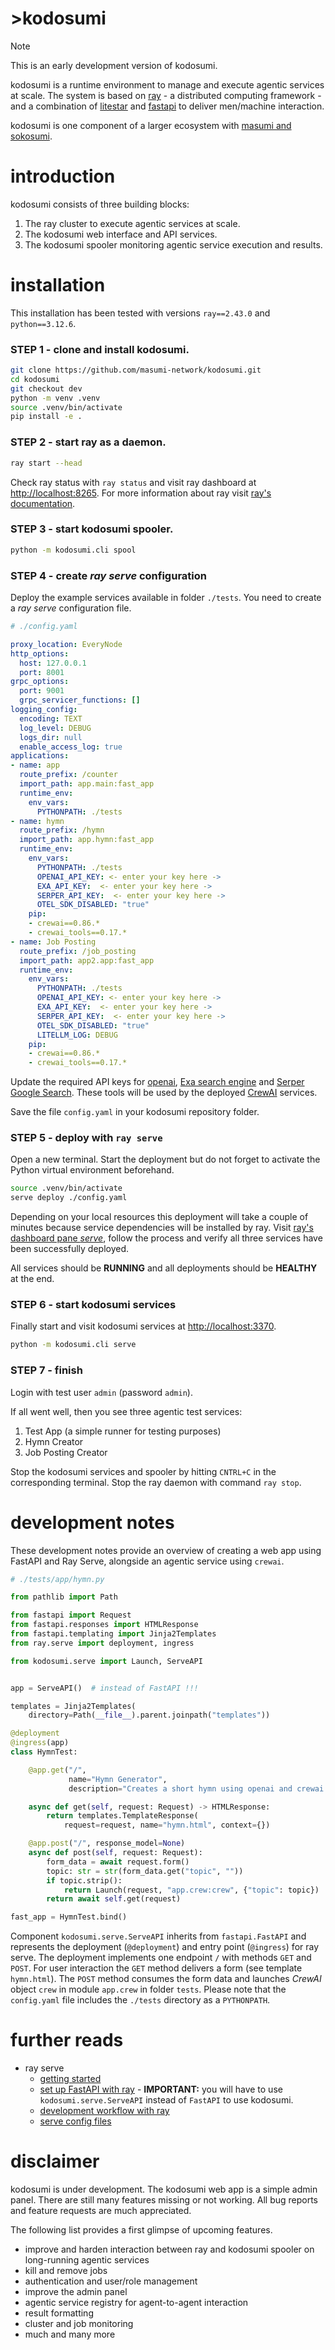 # >kodosumi

> [!NOTE]
>
> This is an early development version of kodosumi.

kodosumi is a runtime environment to manage and execute agentic services at scale. The system is based on [ray](https://ray.io) - a distributed computing framework - and a combination of [litestar](https://litestar.dev/) and [fastapi](https://fastapi.tiangolo.com/) to deliver men/machine interaction.

kodosumi is one component of a larger ecosystem with [masumi and sokosumi](https://www.masumi.network/).

# introduction

kodosumi consists of three building blocks:

1. The ray cluster to execute agentic services at scale.
2. The kodosumi web interface and API services.
3. The kodosumi spooler monitoring agentic service execution and results.

# installation

This installation has been tested with versions `ray==2.43.0` and `python==3.12.6`.

### STEP 1 - clone and install kodosumi.

```bash
git clone https://github.com/masumi-network/kodosumi.git
cd kodosumi
git checkout dev
python -m venv .venv
source .venv/bin/activate
pip install -e .
```

### STEP 2 - start ray as a daemon.

```bash
ray start --head
```

Check ray status with `ray status` and visit ray dashboard at [http://localhost:8265](http://localhost:8265). For more information about ray visit [ray's documentation](https://docs.ray.io/en/latest).

### STEP 3 - start kodosumi spooler.

```bash
python -m kodosumi.cli spool
```

### STEP 4 - create _ray serve_ configuration
Deploy the example services available in folder `./tests`. You need to create a _ray serve_ configuration file.

```yaml
# ./config.yaml

proxy_location: EveryNode
http_options:
  host: 127.0.0.1
  port: 8001
grpc_options:
  port: 9001
  grpc_servicer_functions: []
logging_config:
  encoding: TEXT
  log_level: DEBUG
  logs_dir: null
  enable_access_log: true
applications:
- name: app
  route_prefix: /counter
  import_path: app.main:fast_app
  runtime_env:
    env_vars:
      PYTHONPATH: ./tests
- name: hymn
  route_prefix: /hymn
  import_path: app.hymn:fast_app
  runtime_env:
    env_vars:
      PYTHONPATH: ./tests
      OPENAI_API_KEY: <- enter your key here ->
      EXA_API_KEY:  <- enter your key here ->
      SERPER_API_KEY:  <- enter your key here ->
      OTEL_SDK_DISABLED: "true"
    pip:
    - crewai==0.86.*
    - crewai_tools==0.17.*
- name: Job Posting
  route_prefix: /job_posting
  import_path: app2.app:fast_app
  runtime_env:
    env_vars:
      PYTHONPATH: ./tests
      OPENAI_API_KEY: <- enter your key here ->
      EXA_API_KEY:  <- enter your key here ->
      SERPER_API_KEY:  <- enter your key here ->
      OTEL_SDK_DISABLED: "true"
      LITELLM_LOG: DEBUG
    pip:
    - crewai==0.86.*
    - crewai_tools==0.17.*
```
Update the required API keys for [openai](https://openai.com/), [Exa search engine](https://docs.exa.ai/reference/getting-started) and [Serper Google Search](https://serper.dev/). These tools will be used by the deployed [CrewAI](https://www.crewai.com/) services.

Save the file `config.yaml` in your kodosumi repository folder.

### STEP 5 - deploy with `ray serve`
 
 Open a new terminal. Start the deployment but do not forget to activate the Python virtual environment beforehand.

```bash
source .venv/bin/activate
serve deploy ./config.yaml 
```

Depending on your local resources this deployment will take a couple of minutes because service dependencies will be installed by ray. Visit [ray's dashboard pane _serve_](http://localhost:8265/#/serve), follow the process and verify all three services have been successfully deployed.

All services should be **RUNNING** and all deployments should be **HEALTHY** at the end.

### STEP 6 - start kodosumi services

Finally start and visit kodosumi services at [http://localhost:3370](http://localhost:3370). 


```bash
python -m kodosumi.cli serve
```

### STEP 7 - finish

Login with test user `admin` (password `admin`).

If all went well, then you see three agentic test services:

1. Test App (a simple runner for testing purposes)
2. Hymn Creator
3. Job Posting Creator

Stop the kodosumi services and spooler by hitting `CNTRL+C` in the corresponding terminal. Stop the ray daemon with command `ray stop`.

# development notes

These development notes provide an overview of creating a web app using FastAPI and Ray Serve, alongside an agentic service using `crewai`. 

```python
# ./tests/app/hymn.py

from pathlib import Path

from fastapi import Request
from fastapi.responses import HTMLResponse
from fastapi.templating import Jinja2Templates
from ray.serve import deployment, ingress

from kodosumi.serve import Launch, ServeAPI


app = ServeAPI()  # instead of FastAPI !!!

templates = Jinja2Templates(
    directory=Path(__file__).parent.joinpath("templates"))

@deployment
@ingress(app)
class HymnTest:

    @app.get("/", 
             name="Hymn Generator", 
             description="Creates a short hymn using openai and crewai.")

    async def get(self, request: Request) -> HTMLResponse:
        return templates.TemplateResponse(
            request=request, name="hymn.html", context={})

    @app.post("/", response_model=None)
    async def post(self, request: Request):
        form_data = await request.form()
        topic: str = str(form_data.get("topic", ""))
        if topic.strip():
            return Launch(request, "app.crew:crew", {"topic": topic})
        return await self.get(request)

fast_app = HymnTest.bind()
```

Component `kodosumi.serve.ServeAPI` inherits from `fastapi.FastAPI` and represents the deployment (`@deployment`) and entry point (`@ingress`) for ray serve. The deployment implements one endpoint `/` with methods `GET` and `POST`. For user interaction the `GET` method delivers a form (see template `hymn.html`). The `POST` method consumes the form data and launches _CrewAI_ object `crew` in module `app.crew` in folder `tests`. Please note that the `config.yaml` file includes the `./tests` directory as a `PYTHONPATH`.

# further reads

* ray serve
  * [getting started](https://docs.ray.io/en/latest/serve/getting_started.html)
  * [set up FastAPI with ray](https://docs.ray.io/en/latest/serve/http-guide.html) - **IMPORTANT:** you will have to use `kodosumi.serve.ServeAPI` instead of `FastAPI` to use kodosumi.
  * [development workflow with ray](https://docs.ray.io/en/latest/serve/advanced-guides/dev-workflow.html)
  * [serve config files](https://docs.ray.io/en/latest/serve/production-guide/config.html)

# disclaimer

kodosumi is under development. The kodosumi web app is a simple admin panel. There are still many features missing or not working. All bug reports and feature requests are much appreciated.

The following list provides a first glimpse of upcoming features.

* improve and harden interaction between ray and kodosumi spooler on long-running agentic services
* kill and remove jobs
* authentication and user/role management
* improve the admin panel
* agentic service registry for agent-to-agent interaction
* result formatting
* cluster and job monitoring
* much and many more

